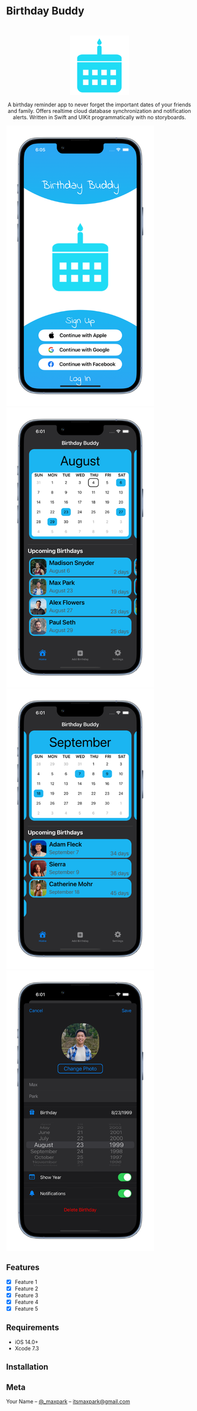 
# Birthday Buddy
<br />
<p align="center">
  <a href="https://github.com/itsmaxpark/BirthdayBuddy/edit/main/README.md">
    <img src="images/App IconsAppIconNew.png" alt="Logo" width="160" height="160">
  </a>
  <p align="center">
    A birthday reminder app to never forget the important dates of your friends and family. Offers realtime cloud database synchronization and notification alerts. Written in Swift and UIKit programmatically with no storyboards.
  </p>
</p>

<p align="row">
  <img src= "images/welcome.png" width="400" >
  <img src= "images/home1.png" width="400" >
  <img src= "images/home2.png" width="400" >
  <img src= "images/edit_birthday.png" width="400" >
</p>

## Features

- [x] Feature 1
- [x] Feature 2
- [x] Feature 3
- [x] Feature 4
- [x] Feature 5

## Requirements

- iOS 14.0+
- Xcode 7.3

## Installation


## Meta

Your Name – [@_maxpark](https://twitter.com/_maxpark) – itsmaxpark@gmail.com

